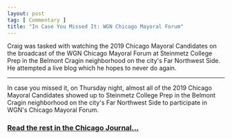 ```yaml
---
layout: post
tag: [ Commentary ]
title: "In Case You Missed It: WGN Chicago Mayoral Forum"
---
```


Craig was tasked with watching the 2019 Chicago Mayoral Candidates on the broadcast of the WGN Chicago Mayoral Forum at Steinmetz College Prep in the Belmont Cragin neighborhood on the city's Far Northwest Side. He attempted a live blog which he hopes to never do again.

---

In case you missed it, on Thursday night, almost all of the 2019 Chicago Mayoral Candidates showed up to Steinmetz College Prep in the Belmont Cragin neighborhood on the city's Far Northwest Side to participate in WGN's Chicago Mayoral Forum.

<h3><a href="https://www.chicagojournal.com/in-case-you-missed-it-wgn-chicago-mayoral-forum">Read the rest in the Chicago Journal...</a></h3>

<br/>
